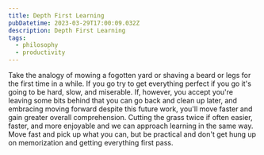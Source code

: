 ```yaml
---
title: Depth First Learning
pubDatetime: 2023-03-29T17:00:09.032Z
description: Depth First Learning
tags:
  - philosophy
  - productivity
---
```


Take the analogy of mowing a fogotten yard or shaving a beard or legs for the
first time in a while. If you go try to get everything perfect if you go it's
going to be hard, slow, and miserable. If, however, you accept you're leaving
some bits behind that you can go back and clean up later, and embracing moving
forward despite this future work, you'll move faster and gain greater overall
comprehension. Cutting the grass twice if often easier, faster, and more
enjoyable and we can approach learning in the same way. Move fast and pick up
what you can, but be practical and don't get hung up on memorization and getting
everything first pass.
